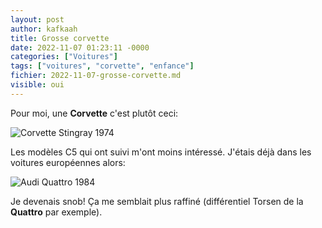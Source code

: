 ```yaml
---
layout: post
author: kafkaah
title: Grosse corvette
date: 2022-11-07 01:23:11 -0000
categories: ["Voitures"]
tags: ["voitures", "corvette", "enfance"]
fichier: 2022-11-07-grosse-corvette.md
visible: oui
---
```


Pour moi, une **Corvette** c'est plutôt ceci:

![Corvette Stingray 1974](https://www.corvsport.com/wp-content/uploads/2017/02/Screenshot-2017-02-10-08.54.55.png)

Les modèles C5 qui ont suivi m'ont moins intéressé.  J'étais déjà dans les voitures européennes alors:

![Audi Quattro 1984](https://www.motortrend.com/uploads/2021/10/1984-Audi-Sport-48.jpg)

Je devenais snob!  Ça me semblait plus raffiné (différentiel Torsen de la **Quattro** par exemple).
